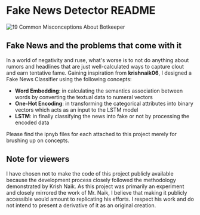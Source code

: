 # Fake News Detector README
![19 Common Misconceptions About Botkeeper](https://github.com/mansheelagarwal/Fake_News_Classification/assets/76102724/05a77875-082b-4cf4-95d5-1f25b004c3fd)
## Fake News and the problems that come with it
In a world of negativity and ruse, what's worse is to not do anything about rumors and headlines that are just well-calculated ways to capture clout and earn tentative fame. Gaining inspiration from **krishnaik06**, I designed a Fake News Classifier using the following concepts:
- **Word Embedding**: in calculating the semantics association between words by converting the textual data to numeral vectors
- **One-Hot Encoding**: in transforming the categorical attributes into binary vectors which acts as an input to the LSTM model
- **LSTM**: in finally classifying the news into fake or not by processing the encoded data
  
Please find the ipnyb files for each attached to this project merely for brushing up on concepts.
## Note for viewers
I have chosen not to make the code of this project publicly available because the development process closely followed the methodology demonstrated by Krish Naik. As this project was primarily an experiment and closely mirrored the work of Mr. Naik, I believe that making it publicly accessible would amount to replicating his efforts. I respect his work and do not intend to present a derivative of it as an original creation. 




